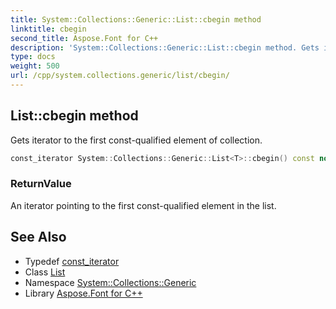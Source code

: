 ```yaml
---
title: System::Collections::Generic::List::cbegin method
linktitle: cbegin
second_title: Aspose.Font for C++
description: 'System::Collections::Generic::List::cbegin method. Gets iterator to the first const-qualified element of collection in C++.'
type: docs
weight: 500
url: /cpp/system.collections.generic/list/cbegin/
---
```

## List::cbegin method


Gets iterator to the first const-qualified element of collection.

```cpp
const_iterator System::Collections::Generic::List<T>::cbegin() const noexcept
```


### ReturnValue

An iterator pointing to the first const-qualified element in the list.

## See Also

* Typedef [const_iterator](../const_iterator/)
* Class [List](../)
* Namespace [System::Collections::Generic](../../)
* Library [Aspose.Font for C++](../../../)
